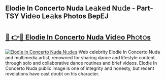 ## Elodie In Concerto Nuda Le𝚊k𝚎d N𝚞𝚍e - Part-TSY Vid𝚎o Le𝚊ks Photos BepEJ

# <h2><a href="http://fbfhwhv.evod.top/?m=Elodie+In+Concerto+Nuda">🔗 👉🔴 Elodie In Concerto Nuda Vid𝚎o Ph𝚘t𝚘s</a></h2>

[![Elodie In Concerto Nuda N𝚞d𝚎s](https://i.imgur.com/8V9OHl7.gif)](http://fbfhwhv.evod.top/?m=Elodie+In+Concerto+Nuda)
Web celebrity Elodie In Concerto Nuda and multimedia artist, renowned for sharing dance and lifestyle content through solo and collaborative dance routines and brief videos. Elodie In Concerto Nuda public image is one of integrity and honesty, but recent revelations have cast doubt on his character. 
